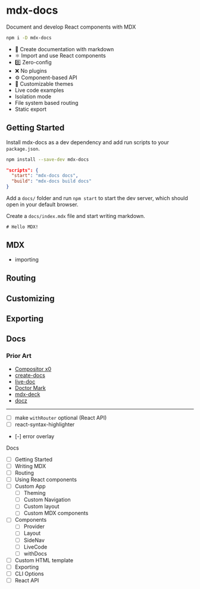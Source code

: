 
# mdx-docs

Document and develop React components with MDX

```sh
npm i -D mdx-docs
```

- :memo: Create documentation with markdown
- :atom_symbol: Import and use React components
- :zero: Zero-config
- :x: No plugins
- :gear: Component-based API
- :nail_care: Customizable themes
- Live code examples
- Isolation mode
- File system based routing
- Static export

## Getting Started

Install mdx-docs as a dev dependency and add run scripts to your `package.json`.

```sh
npm install --save-dev mdx-docs
```

```json
"scripts": {
  "start": "mdx-docs docs",
  "build": "mdx-docs build docs"
}
```

Add a `docs/` folder and run `npm start` to start the dev server,
which should open in your default browser.

Create a `docs/index.mdx` file and start writing markdown.

```mdx
# Hello MDX!
```

## MDX

- importing


## Routing
## Customizing
## Exporting
## Docs

### Prior Art

- [Compositor x0][]
- [create-docs][]
- [live-doc][]
- [Doctor Mark][]
- [mdx-deck][]
- [docz][]

[Compositor x0]: https://compositor.io/x0
[create-docs]: https://github.com/jxnblk/create-docs
[live-doc]: https://github.com/jxnblk/live-doc
[Doctor Mark]: https://github.com/jxnblk/doctor-mark
[mdx-deck]: https://github.com/jxnblk/mdx-deck
[docz]: https://github.com/pedronauck/docz

---

- [ ] make `withRouter` optional (React API)
- [ ] react-syntax-highlighter
- [-] error overlay

Docs

- [ ] Getting Started
- [ ] Writing MDX
- [ ] Routing
- [ ] Using React components
- [ ] Custom App
  - [ ] Theming
  - [ ] Custom Navigation
  - [ ] Custom layout
  - [ ] Custom MDX components
- [ ] Components
  - [ ] Provider
  - [ ] Layout
  - [ ] SideNav
  - [ ] LiveCode
  - [ ] withDocs
- [ ] Custom HTML template
- [ ] Exporting
- [ ] CLI Options
- [ ] React API
